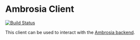 # Ambrosia Client

[![Build Status](https://travis-ci.org/rlongo/ambrosia-client.svg?branch=master)](https://travis-ci.org/rlongo/ambrosia-client)

This client can be used to interact with the [Ambrosia backend](https://github.com/rlongo/ambrosia).
